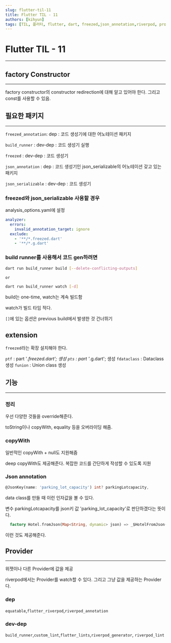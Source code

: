 ```yaml
---
slug: flutter-til-11
title: Flutter TIL - 11
authors: [kihyun]
tags: [TIL, 플러터, flutter, dart, freezed,json_annotation,riverpod, provider]
---
```


# Flutter TIL - 11
---

## factory Constructor
---

factory constructor의 constructor redirection에 대해 알고 있어야 한다. 그리고 const를 사용할 수 있음.

## 필요한 패키지
---

`freezed_annotation`: dep : 코드 생성기에 대한 어노테이션 패키지

`build_runner` : dev-dep : 코드 생성기 실행

`freezed` : dev-dep : 코드 생성기

`json_annotation` : dep : 코드 생성기인 json_serializable의 어노테이션 갖고 있는 패키지

`json_serializable` : dev-dep : 코드 생성기

### freezed와 json_serializable 사용할 경우

analysis_options.yaml에 설정

```yaml
analyzer:
  errors:
    invalid_annotation_target: ignore
  exclude:
    - '**/*.freezed.dart'
    - '**/*.g.dart'
```

### build runner를 사용해서 코드 gen하려면

```bash
dart run build_runner build [--delete-conflicting-outputs]

or

dart run build_runner watch [-d]
```

build는 one-time, watch는 계속 빌드함

watch가 빌드 타임 적다.

`[]`에 있는 옵션은 previous build에서 발생한 것 건너뛰기


## extension

`freezed`라는 확장 설치해야 한다.

`ptf` : part '*.freezed.dart'; 생성
`pts` : part '*.g.dart'; 생성
`fdataclass` : Dataclass 생성
`funion` : Union class 생성


## 기능
---

### 정리

우선 다양한 것들을 override해준다.

toString이나 copyWith, equality 등을 오버라이딩 해줌.

### copyWith

일반적인 copyWith + null도 지원해줌

deep copyWith도 제공해준다. 복잡한 코드를 간단하게 작성할 수 있도록 지원

### Json annotation

```dart
@JsonKey(name: 'parking_lot_capacity') int? parkingLotcapacity,
```

data class를 만들 때 이런 인자값을 볼 수 있다.

변수 parkingLotcapacity를 json키 값 'parking_lot_capacity'로 판단하겠다는 뜻이다.

```dart
  factory Hotel.fromJson(Map<String, dynamic> json) => _$HotelFromJson(json);
```

이런 것도 제공해준다.

## Provider
---

위젯이나 다른 Provider에 값을 제공

riverpod에서는 Provider를 watch할 수 있다.
그리고 그냥 값을 제공하는 Provider다.

### dep

`equatable`,`flutter_riverpod`,`riverpod_annotation`

### dev-dep

`build_runner`,`custom_lint`,`flutter_lints`,`riverpod_generator`, `riverpod_lint`


